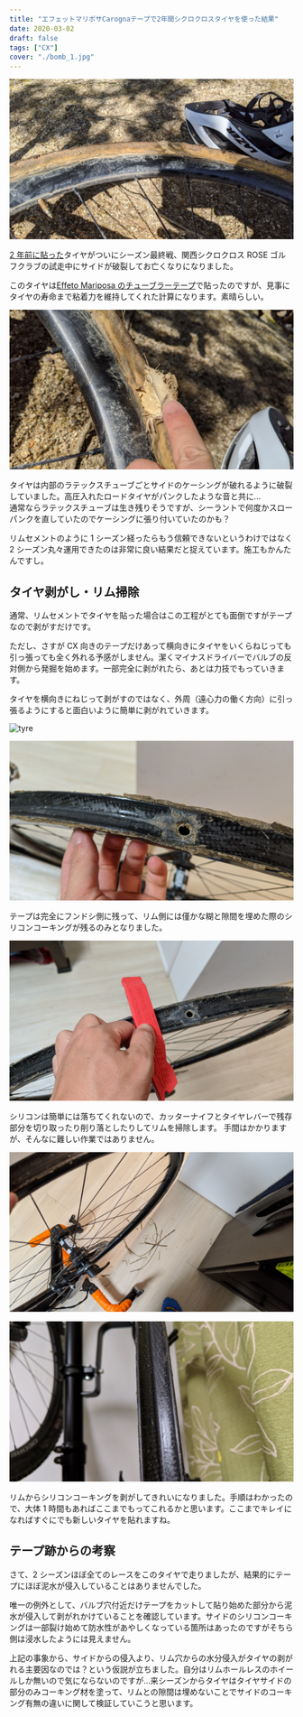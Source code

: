 ```yaml
---
title: "エフェットマリポサCarognaテープで2年間シクロクロスタイヤを使った結果"
date: 2020-03-02
draft: false
tags: ["CX"]
cover: "./bomb_1.jpg"
---
```


![タイヤサイドが破れるまで](./bomb_1.jpg)

[2 年前に貼った](/post/2018/07/cxtublar/)タイヤがついにシーズン最終戦、関西シクロクロス ROSE ゴルフクラブの試走中にサイドが破裂してお亡くなりになりました。

このタイヤは[Effeto Mariposa のチューブラーテープ](https://amzn.to/2TsLgLL)で貼ったのですが、見事にタイヤの寿命まで粘着力を維持してくれた計算になります。素晴らしい。

![チューブごと爆発](./bomb_2.jpg)

タイヤは内部のラテックスチューブごとサイドのケーシングが破れるように破裂していました。高圧入れたロードタイヤがパンクしたような音と共に…  
通常ならラテックスチューブは生き残りそうですが、シーラントで何度かスローパンクを直していたのでケーシングに張り付いていたのかも？

リムセメントのように 1 シーズン経ったらもう信頼できないというわけではなく 2 シーズン丸々運用できたのは非常に良い結果だと捉えています。施工もかんたんですし。

<AmazonLinkBox url="http://www.amazon.co.jp/exec/obidos/ASIN/B0168TBGR2/gensobunya-22/ref=nosim/" />

## タイヤ剥がし・リム掃除

通常、リムセメントでタイヤを貼った場合はこの工程がとても面倒ですがテープなので剥がすだけです。

ただし、さすが CX 向きのテープだけあって横向きにタイヤをいくらねじっても引っ張っても全く外れる予感がしません。潔くマイナスドライバーでバルブの反対側から発掘を始めます。一部完全に剥がれたら、あとは力技でもっていきます。

タイヤを横向きにねじって剥がすのではなく、外周（遠心力の働く方向）に引っ張るようにすると面白いように簡単に剥がれていきます。

![tyre](./oldtape.jpg)

![rim](./rim_silicone.jpg)

テープは完全にフンドシ側に残って、リム側には僅かな糊と隙間を埋めた際のシリコンコーキングが残るのみとなりました。

![シリコンを落とします](./lever_remove.jpg)

シリコンは簡単には落ちてくれないので、カッターナイフとタイヤレバーで残存部分を切り取ったり削り落としたりしてリムを掃除します。
手間はかかりますが、そんなに難しい作業ではありません。

![掃除](./silicone_dust.jpg)

![きれいになりました](./removed.jpg)

リムからシリコンコーキングを剥がしてきれいになりました。手順はわかったので、大体 1 時間もあればここまでもってこれるかと思います。ここまでキレイになればすぐにでも新しいタイヤを貼れますね。

## テープ跡からの考察

さて、2 シーズンほぼ全てのレースをこのタイヤで走りましたが、結果的にテープにほぼ泥水が侵入していることはありませんでした。

唯一の例外として、バルブ穴付近だけテープをカットして貼り始めた部分から泥水が侵入して剥がれかけていることを確認しています。サイドのシリコンコーキングは一部裂け始めて防水性があやしくなっている箇所はあったのですがそちら側は浸水したようには見えません。

上記の事象から、サイドからの侵入より、リム穴からの水分侵入がタイヤの剥がれる主要因なのでは？という仮説が立ちました。自分はリムホールレスのホイールしか無いので気にならないのですが…来シーズンからタイヤはタイヤサイドの部分のみコーキング材を塗って、リムとの隙間は埋めないことでサイドのコーキング有無の違いに関して検証していこうと思います。

<AmazonLinkBox url="http://www.amazon.co.jp/exec/obidos/ASIN/B0168TBGR2/gensobunya-22/ref=nosim/" />
